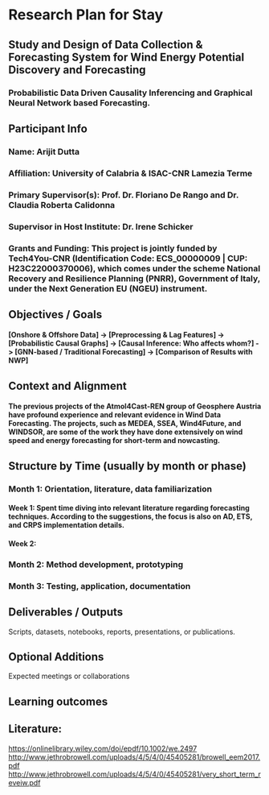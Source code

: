 # Research Plan for Stay

## Study and Design of Data Collection & Forecasting System for Wind Energy Potential Discovery and Forecasting

### Probabilistic Data Driven Causality Inferencing and Graphical Neural Network based Forecasting.

## Participant Info

### Name: Arijit Dutta
### Affiliation: University of Calabria & ISAC-CNR Lamezia Terme
### Primary Supervisor(s): Prof. Dr. Floriano De Rango and Dr. Claudia Roberta Calidonna
### Supervisor in Host Institute: Dr. Irene Schicker
### Grants and Funding: This project is jointly funded by Tech4You-CNR (Identification Code: ECS_00000009 | CUP: H23C22000370006), which comes under the scheme National Recovery and Resilience Planning (PNRR), Government of Italy, under the Next Generation EU (NGEU) instrument.

## Objectives / Goals

#### [Onshore & Offshore Data] -> [Preprocessing & Lag Features] -> [Probabilistic Causal Graphs] -> [Causal Inference: Who affects whom?] -> [GNN-based / Traditional Forecasting] -> [Comparison of Results with NWP]

## Context and Alignment

#### The previous projects of the Atmol4Cast-REN group of Geosphere Austria have profound experience and relevant evidence in Wind Data Forecasting. The projects, such as MEDEA, SSEA, Wind4Future, and WINDSOR, are some of the work they have done extensively on wind speed and energy forecasting for short-term and nowcasting. 

## Structure by Time (usually by month or phase)

### Month 1: Orientation, literature, data familiarization
#### Week 1: Spent time diving into relevant literature regarding forecasting techniques. According to the suggestions, the focus is also on AD, ETS, and CRPS implementation details.
#### Week 2:

### Month 2: Method development, prototyping

### Month 3: Testing, application, documentation

## Deliverables / Outputs

Scripts, datasets, notebooks, reports, presentations, or publications.

## Optional Additions

Expected meetings or collaborations

## Learning outcomes





## Literature:
https://onlinelibrary.wiley.com/doi/epdf/10.1002/we.2497
http://www.jethrobrowell.com/uploads/4/5/4/0/45405281/browell_eem2017.pdf
http://www.jethrobrowell.com/uploads/4/5/4/0/45405281/very_short_term_reveiw.pdf
